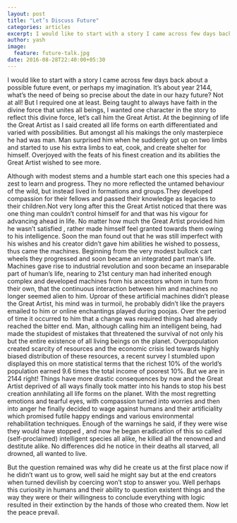 ```yaml
---
layout: post
title: "Let’s Discuss Future"
categories: articles
excerpt: I would like to start with a story I came across few days back about a possible future event, or perhaps my imagination.
author: yash
image: 
  feature: future-talk.jpg
date: 2016-08-28T22:40:00+05:30
---
```


I would like to start with a story I came across few days back about a possible future event, or perhaps my imagination. It’s about year 2144, what’s the need of being so precise about the date in our hazy future? Not at all! But I required one at least. Being taught to always have faith in the divine force that unites all beings, I wanted one character in the story to reflect this divine force, let’s call him the Great Artist. At the beginning of life the Great Artist as I said created all life forms on earth differentiated and varied with possibilities. But amongst all his makings the only masterpiece he had was man. Man surprised him when he suddenly got up on two limbs and started to use his extra limbs to eat, cook, and create shelter for himself. Overjoyed with the feats of his finest creation and its abilities the Great Artist wished to see more.


Although with modest stems and a humble start each one this species had a zest to learn and progress. They no more reflected the untamed behaviour of the wild, but instead lived in formations and groups.They developed compassion for their fellows and passed their knowledge as legacies to their children.Not very long after this the Great Artist noticed that there was one thing man couldn’t control himself for and that was his vigour for advancing ahead in life. No matter how much the Great Artist provided him he wasn’t satisfied , rather made himself feel granted towards them owing to his intelligence. Soon the man found out that he was still imperfect with his wishes and his creator didn’t gave him abilities he wished to possess, thus came the machines. Beginning from the very modest bullock cart wheels they progressed and soon became an integrated part man’s life. Machines gave rise to industrial revolution and soon became an inseparable part of human’s life, nearing to 21st century man had inherited enough complex and developed machines from his ancestors whom in turn from their own, that the continuous interaction between him and machines no longer seemed alien to him. Uproar of these artificial machines didn’t please the Great Artist, his mind was in turmoil, he probably didn’t like the prayers emailed to him or online enchantings played during poojas. Over the period of time it occurred to him that a change was required things had already reached the bitter end. Man, although calling him an intelligent being, had made the stupidest of mistakes that threatened the survival of not only his but the entire existence of all living beings on the planet. Overpopulation created scarcity of resources and the economic crisis led towards highly biased distribution of these resources, a recent survey I stumbled upon displayed this on more statistical terms that the richest 10% of the world’s population earned 9.6 times the total income of poorest 10%. But we are in 2144 right! Things have more drastic consequences by now and the Great Artist deprived of all ways finally took matter into his hands to stop his best creation annhilating all life forms on the planet. With the most regretting emotions and tearful eyes, with compassion turned into worries and then into anger he finally decided to wage against humans and their artificiality which promised futile happy endings and various environmental rehabilitation techniques. Enough of the warnings he said, if they were wise they would have stopped , and now he began eradication of this so called (self-proclaimed) intelligent species all alike, he killed all the renowned and destitute alike. No differences did he notice in their deaths all starved, all drowned, all wanted to live.


But the question remained was why did he create us at the first place now if he didn’t want us to grow, well said he might say but at the end creators when turned devilish by coercing won’t stop to answer you. Well perhaps this curiosity in humans and their ability to question existent things and the way they were or their willingness to conclude everything with logic resulted in their extinction by the hands of those who created them. 
Now let the peace prevail.
